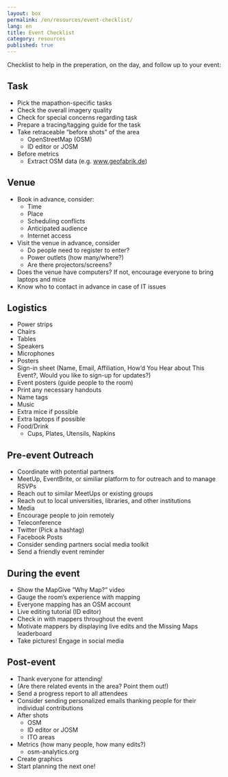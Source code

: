 ```yaml
---
layout: box
permalink: /en/resources/event-checklist/
lang: en
title: Event Checklist
category: resources
published: true
---
```


Checklist to help in the preperation, on the day, and follow up to your event:

## Task

* Pick the mapathon-specific tasks
* Check the overall imagery quality
* Check for special concerns regarding task
* Prepare a tracing/tagging guide for the task
* Take retraceable “before shots” of the area 
  * OpenStreetMap (OSM)
  * ID editor or JOSM
* Before metrics
  * Extract OSM data (e.g. www.geofabrik.de)

## Venue

* Book in advance, consider:
  * Time
  * Place
  * Scheduling conflicts
  * Anticipated audience
  * Internet access
* Visit the venue in advance, consider
  * Do people need to register to enter?
  * Power outlets (how many/where?)
  * Are there projectors/screens?
* Does the venue have computers? If not, encourage everyone to bring laptops and mice
* Know who to contact in advance in case of IT issues

## Logistics

* Power strips
* Chairs
* Tables
* Speakers
* Microphones
* Posters
* Sign-in sheet (Name, Email, Affiliation, How’d You Hear about This Event?, Would you like to sign-up for updates?)
* Event posters (guide people to the room)
* Print any necessary handouts
* Name tags
* Music
* Extra mice if possible
* Extra laptops if possible
* Food/Drink
  * Cups, Plates, Utensils, Napkins

## Pre-event Outreach

* Coordinate with potential partners
* MeetUp, EventBrite, or similiar platform to for outreach and to manage RSVPs
* Reach out to similar MeetUps or existing groups
* Reach out to local universities, libraries, and other institutions
* Media
* Encourage people to join remotely
* Teleconference
* Twitter (Pick a hashtag)
* Facebook Posts
* Consider sending partners social media toolkit
* Send a friendly event reminder

## During the event

* Show the MapGive ”Why Map?” video
* Gauge the room’s experience with mapping
* Everyone mapping has an OSM account 
* Live editing tutorial (ID editor)
* Check in with mappers throughout the event
* Motivate mappers by displaying live edits and the Missing Maps leaderboard
* Take pictures! Engage in social media

## Post-event

* Thank everyone for attending!
* (Are there related events in the area? Point them out!)
* Send a progress report to all attendees
* Consider sending personalized emails thanking people for their individual contributions
* After shots
  * OSM
  * ID editor or JOSM
  * ITO areas
* Metrics (how many people, how many edits?)
  * osm-analytics.org
* Create graphics
* Start planning the next one!
